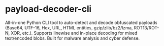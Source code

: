 # payload-decoder-cli
All-in-one Python CLI tool to auto-detect and decode obfuscated payloads (Base64, UTF-16, Hex, URL, HTML entities, gzip/zlib/bz2/lzma, ROT13/ROT-N, XOR, etc.). Supports linewise and in-place decoding for mixed text/encoded blobs. Built for malware analysis and cyber defense.
